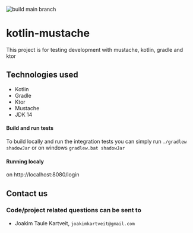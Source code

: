 ![build main branch](https://github.com/MikAoJk/kotlin-mustache/workflows/build%20main%20branch/badge.svg?branch=main)

# kotlin-mustache
This project is for testing development with mustache, kotlin, gradle and ktor


## Technologies used
* Kotlin
* Gradle
* Ktor
* Mustache
* JDK 14

#### Build and run tests
To build locally and run the integration tests you can simply run `./gradlew shadowJar` or on windows 
`gradlew.bat shadowJar`

#### Running localy
on http://localhost:8080/login


## Contact us
### Code/project related questions can be sent to
* Joakim Taule Kartveit, `joakimkartveit@gmail.com`
